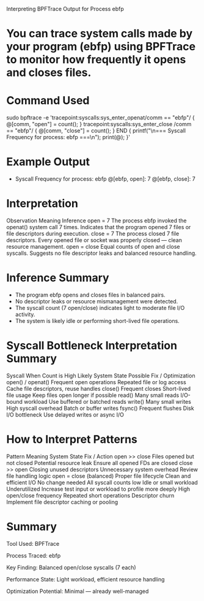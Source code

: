 Interpreting BPFTrace Output for Process ebfp

# You can trace system calls made by your program (ebfp) using BPFTrace to monitor how frequently it opens and closes files.

# Command Used

sudo bpftrace -e 'tracepoint:syscalls:sys_enter_openat/comm == "ebfp"/
{
    @[comm, "open"] = count();
}
tracepoint:syscalls:sys_enter_close
/comm == "ebfp"/
{
    @[comm, "close"] = count();
}
END
{
    printf("\n=== Syscall Frequency for process: ebfp ===\n");
    print(@);
}'

# Example Output
- Syscall Frequency for process: ebfp 
@[ebfp, open]: 7
@[ebfp, close]: 7

# Interpretation
Observation	Meaning	Inference
open = 7	The process ebfp invoked the openat() system call 7 times.	Indicates that the program opened 7 files or file descriptors during execution.
close = 7	The process closed 7 file descriptors.	Every opened file or socket was properly closed — clean resource management.
open = close	Equal counts of open and close syscalls.	Suggests no file descriptor leaks and balanced resource handling.

# Inference Summary

- The program ebfp opens and closes files in balanced pairs.
- No descriptor leaks or resource mismanagement were detected.
- The syscall count (7 open/close) indicates light to moderate file I/O activity.
- The system is likely idle or performing short-lived file operations.

# Syscall Bottleneck Interpretation Summary

Syscall	When Count is High	Likely System State	Possible Fix / Optimization
open() / openat()	Frequent open operations	Repeated file or log access	Cache file descriptors, reuse handles
close()	Frequent closes	Short-lived file usage	Keep files open longer if possible
read()	Many small reads	I/O-bound workload	Use buffered or batched reads
write()	Many small writes	High syscall overhead	Batch or buffer writes
fsync()	Frequent flushes	Disk I/O bottleneck	Use delayed writes or async I/O

# How to Interpret Patterns
Pattern	Meaning	System State	Fix / Action
open >> close	Files opened but not closed	Potential resource leak	Ensure all opened FDs are closed
close >> open	Closing unused descriptors	Unnecessary system overhead	Review file handling logic
open = close (balanced)	Proper file lifecycle	Clean and efficient I/O	No change needed
All syscall counts low	Idle or small workload	Underutilized	Increase test input or workload to profile more deeply
High open/close frequency	Repeated short operations	Descriptor churn	Implement file descriptor caching or pooling

# Summary

Tool Used: BPFTrace

Process Traced: ebfp

Key Finding: Balanced open/close syscalls (7 each)

Performance State: Light workload, efficient resource handling

Optimization Potential: Minimal — already well-managed